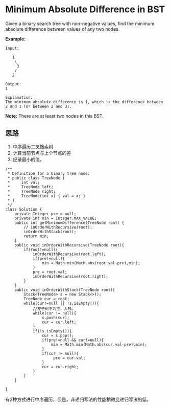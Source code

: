 # Minimum Absolute Difference in BST

Given a binary search tree with non-negative values, find the minimum absolute difference between values of any two nodes.

**Example:**
```
Input:

   1
    \
     3
    /
   2

Output:
1

Explanation:
The minimum absolute difference is 1, which is the difference between 2 and 1 (or between 2 and 3).
```
**Note:** There are at least two nodes in this BST.

## 思路
1. 中序遍历二叉搜索树
2. 计算当前节点与上个节点的差
3. 纪录最小的值。

```
/**
 * Definition for a binary tree node.
 * public class TreeNode {
 *     int val;
 *     TreeNode left;
 *     TreeNode right;
 *     TreeNode(int x) { val = x; }
 * }
 */
class Solution {
    private Integer pre = null;
    private int min = Integer.MAX_VALUE;
    public int getMinimumDifference(TreeNode root) {
        // inOrderWithRecursive(root);
        inOrderWithStack(root);
        return min;
    }
    public void inOrderWithRecursive(TreeNode root){
        if(root!=null){
            inOrderWithRecursive(root.left);
            if(pre!=null){
                min = Math.min(Math.abs(root.val-pre),min);
            }
            pre = root.val;
            inOrderWithRecursive(root.right);
        }
    }
    public void inOrderWithStack(TreeNode root){
        Stack<TreeNode> s = new Stack<>();
        TreeNode cur = root;
        while(cur!=null || !s.isEmpty()){
            //左子树不为空，入栈。
            while(cur != null){
                s.push(cur);
                cur = cur.left;
            }            
            if(!s.isEmpty()){
                cur = s.pop();
                if(pre!=null && cur!=null){
                    min = Math.min(Math.abs(cur.val-pre),min);
                }
                if(cur != null){
                     pre = cur.val;
                }
                cur = cur.right;
            }
        }
    }

}
```
有2种方式进行中序遍历，但是，非递归写法的性能稍微比递归写法的低。